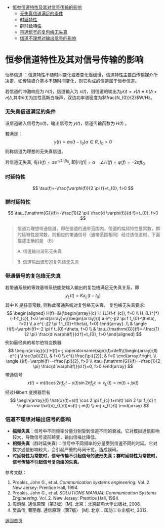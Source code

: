 - [恒参信道特性及其对信号传输的影响](#恒参信道特性及其对信号传输的影响)
    - [无失真信道满足的条件](#无失真信道满足的条件)
    - [时延特性](#时延特性)
    - [群时延特性](#群时延特性)
    - [带通信号的复包络无失真](#带通信号的复包络无失真)
    - [信道不理想对输出信号的影响](#信道不理想对输出信号的影响)



# 恒参信道特性及其对信号传输的影响

恒参信道 ：信道特性不随时间变化或者变化很缓慢，信道特性主要由传输媒介所决定，如传输媒介基本不随时间变化，则它构成的信道属于恒参信道。

若信道的冲激响应为 ℎ(𝑡)，信道输入为 𝑥(𝑡)，则信道的输出为$𝑦(𝑡)=𝑥(𝑡)∗ℎ(𝑡)+𝑛(𝑡)$,其中𝑛(𝑡)为加性高斯白噪声，双边功率谱密度为$\frac{N_{0}}{2}$W/Hz。

### 无失真信道满足的条件

设信道输入信号为𝑥(𝑡)，输出信号为 𝑦(𝑡)，信道传输函数为 𝐻(𝑓) 。

若满足：
$$
y(t)=\alpha x\left(t-t_{0}\right)  \alpha \in R, t_{0}>0
$$
则称信道为理想的无失真信道。

若信道无失真, 有$H(f)=\alpha e^{-j 2 \pi f t_{0}}$, 即$|H(f)|=\alpha \quad \angle H(f)=\varphi(f)=-2 \pi f t_{0}$

### 时延特性

$$
\tau(f)=-\frac{\varphi(f)}{2 \pi f}=t_{0}, f>0
$$

### 群时延特性

$$
\tau_{\mathrm{G}}(f)=-\frac{1}{2 \pi} \frac{d \varphi(f)}{d f}=t_{0}, f>0
$$

> 信道为理想带通信道，即在信道的通带范围内，信道的幅频特性是常数，群时延特性是常数，则相应的带通信号（通带范围相同）经过该信道时，下面描述正确的是 （B）
>
> A. 信道输出波形无失真
>
> B. 信道输出波形的复包络无失真



### 带通信号的复包络无失真

若带通系统的等效基带系统能使输入输出的复包络满足无失真关系，即
$$
y_{L}(t)=K x_{L}\left(t-t_{0}\right)
$$
其中  K  是任意常数, 则称此带通系统对复包络无失真。 复包络无失真要求:
$$
\begin{aligned}
H(f)=&\{\begin{array}{c}
H_{L}(f-f_{c}), f>0 \\
H_{L}^{*}(-f-f_{c}), f<0
\end{array}=\{\begin{array}{l}
a e^{-j(2 \pi f t_{0}-\theta), f>0} \\
a e^{-j(2 \pi f t_{0}+\theta), f<0}
\end{array}..\\
& \angle H(f)=\varphi(f)=-2 \pi f t_{0}+\theta, f>0 \\
& \tau_{\mathrm{G}}(f)=-\frac{1}{2 \pi} \frac{d \varphi(f)}{d f}=t_{0}, f>0
\end{aligned}
$$
例如最经典的希尔伯特变换器:
$$
\begin{array}{c}
H(f)=-j \operatorname{sgn}(f)=\left\{\begin{array}{ll}
e^{-j \frac{\pi}{2}}, & f>0 \\
e^{j \frac{\pi}{2}}, & f<0
\end{array}\right. \\
\angle H(f)=\varphi(f)=-\frac{\pi}{2}, f>0 \\
\tau_{\mathrm{G}}(f)=-\frac{1}{2 \pi} \frac{d \varphi(f)}{d f}=0, f>0
\end{array}
$$
带通信号
$$
x(t)=m(t) \cos 2 \pi f_{c} t-s(t) \sin 2 \pi f_{c} t \rightarrow x_{L}(t)=m(t)+j s(t)
$$
经过Hilbert 变换器后有
$$
\begin{array}{l}
\hat{x}(t)=s(t) \cos 2 \pi f_{c} t+m(t) \sin 2 \pi f_{c} t \rightarrow \hat{x}_{L}(t)=s(t)-j m(t) \\
=-j x_{L}(t)
\end{array}
$$

### 信道不理想对输出信号的影响

+ **幅频失真**：信号中不同频率分量分别受到信道不同的衰减。它对模拟通信影响较大，导致信号波形畸变，输出信噪比降低。
+ **相频失真**（群时延失真）：信号中不同频率的分量受到信道不同的时延。它对数字通信影响较大，会引起严重的码间干扰，造成误码。
+ **时延特性为常数时，信号传输不引起信号的波形失真；群时延特性为常数时，信号传输不引起信号复包络的失真。**



参考文献：

1. Proakis, John G., et al. *Communication systems engineering*. Vol. 2. New Jersey: Prentice Hall, 1994.
2. Proakis, John G., et al. *SOLUTIONS MANUAL Communication Systems Engineering*. Vol. 2. New Jersey: Prentice Hall, 1994.
3. 周炯槃. 通信原理（第3版）[M\]. 北京：北京邮电大学出版社, 2008.
4. 樊昌信, 曹丽娜. 通信原理（第7版） [M\]. 北京：国防工业出版社, 2012.



[返回首页](https://github.com/timerring/information-theory)